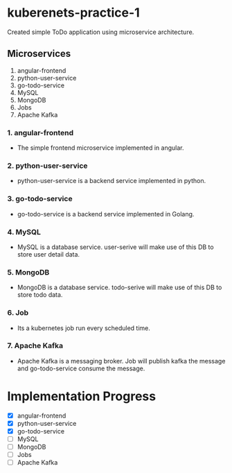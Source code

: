 # kuberenets-practice-1

Created simple ToDo application using microservice architecture.


## Microservices 

1.  angular-frontend
2.  python-user-service
3.  go-todo-service
4.  MySQL
5.  MongoDB
6.  Jobs
6.  Apache Kafka

### 1.  angular-frontend
- The simple frontend microservice implemented in angular.

### 2.  python-user-service

- python-user-service is a backend service implemented in python.

### 3.  go-todo-service

- go-todo-service is a backend service implemented in Golang.

### 4.  MySQL

- MySQL is a database service. user-serive will make use of this DB to store user detail data.

### 5.  MongoDB

- MongoDB is a database service. todo-serive will make use of this DB to store todo data.

### 6.  Job

- Its a kubernetes job run every scheduled time. 

### 7.  Apache Kafka

- Apache Kafka is a messaging broker. Job will publish kafka the message and go-todo-service consume the message.


# Implementation Progress
- [x] angular-frontend
- [x] python-user-service
- [x] go-todo-service
- [ ] MySQL
- [ ] MongoDB
- [ ] Jobs
- [ ] Apache Kafka